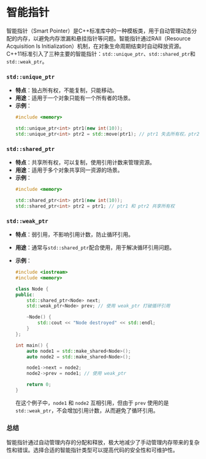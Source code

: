 # 智能指针

智能指针（Smart Pointer）是C++标准库中的一种模板类，用于自动管理动态分配的内存，以避免内存泄漏和悬挂指针等问题。智能指针通过RAII（Resource Acquisition Is Initialization）机制，在对象生命周期结束时自动释放资源。C++11标准引入了三种主要的智能指针：`std::unique_ptr`、`std::shared_ptr`和`std::weak_ptr`。

### `std::unique_ptr`
- **特点**：独占所有权，不能复制，只能移动。
- **用途**：适用于一个对象只能有一个所有者的场景。
- **示例**：
  ```cpp
  #include <memory>

  std::unique_ptr<int> ptr1(new int(10));
  std::unique_ptr<int> ptr2 = std::move(ptr1); // ptr1 失去所有权，ptr2 获得所有权
  ```

### `std::shared_ptr`
- **特点**：共享所有权，可以复制，使用引用计数来管理资源。
- **用途**：适用于多个对象共享同一资源的场景。
- **示例**：
  ```cpp
  #include <memory>

  std::shared_ptr<int> ptr1(new int(10));
  std::shared_ptr<int> ptr2 = ptr1; // ptr1 和 ptr2 共享所有权
  ```

### `std::weak_ptr`
- **特点**：弱引用，不影响引用计数，防止循环引用。
- **用途**：通常与`std::shared_ptr`配合使用，用于解决循环引用问题。
- **示例**：
  ```cpp
  #include <iostream>
  #include <memory>

  class Node {
  public:
      std::shared_ptr<Node> next;
      std::weak_ptr<Node> prev; // 使用 weak_ptr 打破循环引用

      ~Node() {
          std::cout << "Node destroyed" << std::endl;
      }
  };

  int main() {
      auto node1 = std::make_shared<Node>();
      auto node2 = std::make_shared<Node>();

      node1->next = node2;
      node2->prev = node1; // 使用 weak_ptr

      return 0;
  }
  ```

  在这个例子中，`node1` 和 `node2` 互相引用，但由于 `prev` 使用的是 `std::weak_ptr`，不会增加引用计数，从而避免了循环引用。

### 总结
智能指针通过自动管理内存的分配和释放，极大地减少了手动管理内存带来的复杂性和错误。选择合适的智能指针类型可以提高代码的安全性和可维护性。